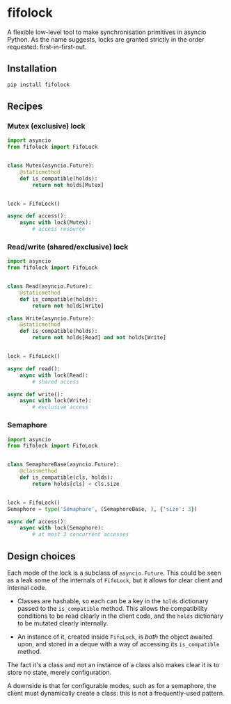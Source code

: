 # fifolock

A flexible low-level tool to make synchronisation primitives in asyncio Python. As the name suggests, locks are granted strictly in the order requested: first-in-first-out.


## Installation

```bash
pip install fifolock
```


## Recipes

### Mutex (exclusive) lock

```python
import asyncio
from fifolock import FifoLock


class Mutex(asyncio.Future):
    @staticmethod
    def is_compatible(holds):
        return not holds[Mutex]


lock = FifoLock()

async def access():
    async with lock(Mutex):
        # access resource
```

### Read/write (shared/exclusive) lock

```python
import asyncio
from fifolock import FifoLock


class Read(asyncio.Future):
    @staticmethod
    def is_compatible(holds):
        return not holds[Write]

class Write(asyncio.Future):
    @staticmethod
    def is_compatible(holds):
        return not holds[Read] and not holds[Write]


lock = FifoLock()

async def read():
    async with lock(Read):
        # shared access

async def write():
    async with lock(Write):
        # exclusive access
```

### Semaphore

```python
import asyncio
from fifolock import FifoLock


class SemaphoreBase(asyncio.Future):
    @classmethod
    def is_compatible(cls, holds):
        return holds[cls] < cls.size


lock = FifoLock()
Semaphore = type('Semaphore', (SemaphoreBase, ), {'size': 3})

async def access():
    async with lock(Semaphore):
        # at most 3 concurrent accesses
```


## Design choices

Each mode of the lock is a subclass of `asyncio.Future`. This could be seen as a leak some of the internals of `FifoLock`, but it allows for clear client and internal code.

- Classes are hashable, so each can be a key in the `holds` dictionary passed to the `is_compatible` method. This allows the compatibility conditions to be read clearly in the client code, and the `holds` dictionary to be mutated clearly internally.

- An instance of it, created inside `FifoLock`, is _both_ the object awaited upon, and stored in a deque with a way of accessing its `is_compatible` method.

The fact it's a class and not an instance of a class also makes clear it is to store no state, merely configuration.

A downside is that for configurable modes, such as for a semaphore, the client must dynamically create a class: this is not a frequently-used pattern.
